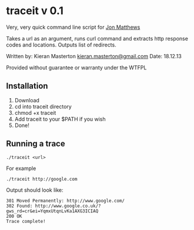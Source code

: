 # traceit v 0.1

Very, very quick command line script for [Jon Matthews](https://github.com/joncarlmatthews)

Takes a url as an argument, runs curl command and extracts http response codes and locations. Outputs list of redirects.

Written by: Kieran Masterton <kieran.masterton@gmail.com> 
Date: 18.12.13

Provided without guarantee or warranty under the WTFPL 

## Installation

1. Download
2. cd into traceit directory
3. chmod +x traceit
4. Add traceit to your $PATH if you wish
5. Done!

## Running a trace

	./traceit <url>
	
For example

	./traceit http://google.com

Output should look like:
	
	301 Moved Permanently: http://www.google.com/
	302 Found: http://www.google.co.uk/?gws_rd=cr&ei=YqmxUtqnLvKa1AXG3ICIAQ
	200 OK
	Trace complete!
